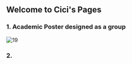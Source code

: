 ## Welcome to Cici's Pages
### 1. Academic Poster designed as a group
![19](https://user-images.githubusercontent.com/82093042/114301497-cc4b0400-9af7-11eb-97ff-2729026f2be5.jpg)

### 2. 
